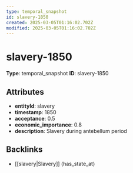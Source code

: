 ```yaml
---
type: temporal_snapshot
id: slavery-1850
created: 2025-03-05T01:16:02.702Z
modified: 2025-03-05T01:16:02.702Z
---
```


# slavery-1850

**Type**: temporal_snapshot
**ID**: slavery-1850

## Attributes

- **entityId**: slavery
- **timestamp**: 1850
- **acceptance**: 0.5
- **economic_importance**: 0.8
- **description**: Slavery during antebellum period

## Backlinks

- [[slavery|Slavery]] (has_state_at)


